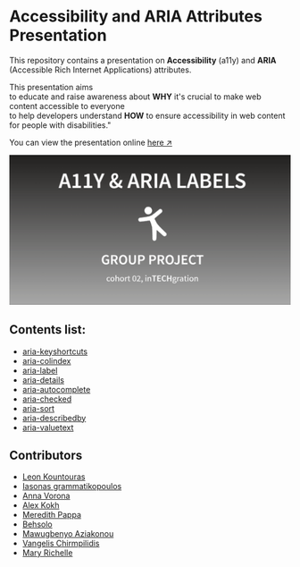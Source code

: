 # Accessibility and ARIA Attributes Presentation

This repository contains a presentation on **Accessibility** (a11y) and **ARIA** (Accessible Rich Internet Applications) attributes.  

This presentation aims  
 to educate and raise awareness about **WHY** it's crucial to make web content accessible to everyone  
 to help developers understand **HOW** to ensure accessibility in web content for people with disabilities."

You can view the presentation online [here ↗️](https://in-tech-gration-cohort-0x02.github.io/Diving-into-Web-Accessibility/)

![A11y-Aria presentation](assets/A11y-Aria-first-slide.png)

## Contents list:

* [aria-keyshortcuts](https://in-tech-gration-cohort-0x02.github.io/Diving-into-Web-Accessibility/#/aria-keyshortcuts-01)
* [aria-colindex](https://in-tech-gration-cohort-0x02.github.io/Diving-into-Web-Accessibility/#/4)
* [aria-label](https://in-tech-gration-cohort-0x02.github.io/Diving-into-Web-Accessibility/#/5)
* [aria-details](https://in-tech-gration-cohort-0x02.github.io/Diving-into-Web-Accessibility/#/6)
* [aria-autocomplete](https://in-tech-gration-cohort-0x02.github.io/Diving-into-Web-Accessibility/#/7)
* [aria-checked](https://in-tech-gration-cohort-0x02.github.io/Diving-into-Web-Accessibility/#/8)
* [aria-sort](https://in-tech-gration-cohort-0x02.github.io/Diving-into-Web-Accessibility/#/9)
* [aria-describedby](https://in-tech-gration-cohort-0x02.github.io/Diving-into-Web-Accessibility/#/10)
* [aria-valuetext](https://in-tech-gration-cohort-0x02.github.io/Diving-into-Web-Accessibility/#/11)

## Contributors
<!-- cSpell:disable -->
* [Leon Kountouras](https://github.com/leonalkalai)
* [Iasonas grammatikopoulos](https://github.com/saligaros)
* [Anna Vorona](https://github.com/VoronaAV23)
* [Alex Kokh](https://github.com/alkozp)
* [Meredith Pappa](https://github.com/meredithpappa)
* [Behsolo](https://github.com/Behsolo)
* [Mawugbenyo Aziakonou](https://github.com/Amlima1)
* [Vangelis Chirmpilidis](https://github.com/vagelisx)
* [Mary Richelle](https://github.com/MaryRichelle)
